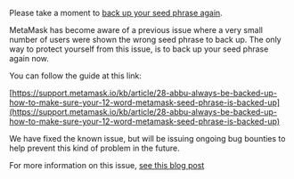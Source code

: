 Please take a moment to [back up your seed phrase again](https://support.metamask.io/kb/article/28-abbu-always-be-backed-up-how-to-make-sure-your-12-word-metamask-seed-phrase-is-backed-up).

MetaMask has become aware of a previous issue where a very small number of users were shown the wrong seed phrase to back up. The only way to protect yourself from this issue, is to back up your seed phrase again now.

You can follow the guide at this link:

[https://support.metamask.io/kb/article/28-abbu-always-be-backed-up-how-to-make-sure-your-12-word-metamask-seed-phrase-is-backed-up](https://support.metamask.io/kb/article/28-abbu-always-be-backed-up-how-to-make-sure-your-12-word-metamask-seed-phrase-is-backed-up)

We have fixed the known issue, but will be issuing ongoing bug bounties to help prevent this kind of problem in the future.

For more information on this issue, [see this blog post](https://medium.com/metamask/seed-phrase-issue-bounty-awarded-e1986e811021)
